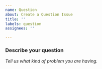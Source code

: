 ```yaml
---
name: Question
about: Create a Question Issue
title: ''
labels: question
assignees: ''

---
```


### Describe your question
*Tell us what kind of problem you are having.*
